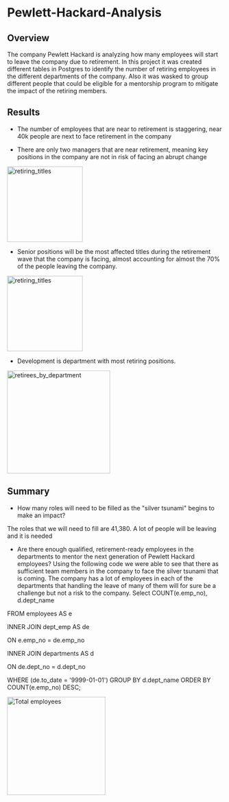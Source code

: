 # Pewlett-Hackard-Analysis

## Overview

The company Pewlett Hackard is analyzing how many employees will start to leave the company due to retirement. In this project it was created different tables in Postgres to identify the number of retiring employees in the different departments of the company. Also it was wasked to group different people that could be eligible for a mentorship program to mitigate the impact of the retiring members.

## Results

* The number of employees that are near to retirement is staggering, near 40k people are next to face retirement in the company

* There are only two managers that are near retirement, meaning key positions in the company are not in risk of facing an abrupt change

<img width="176" alt="retiring_titles" src="https://user-images.githubusercontent.com/104656920/185514213-8f1fdd04-2f36-484f-8bcb-85a7cb9cc448.png">

* Senior positions will be the most affected titles during the retirement wave that the company is facing, almost accounting for almost the 70% of the people leaving the company.  

<img width="176" alt="retiring_titles" src="https://user-images.githubusercontent.com/104656920/185514229-d7106e88-355b-4d3d-8153-2b798bccee5d.png">

* Development is department with most retiring positions.

<img width="240" alt="retirees_by_department" src="https://user-images.githubusercontent.com/104656920/185515649-be4bbcfc-726c-48dd-a4e8-dc779b0cf382.png">

## Summary

  * How many roles will need to be filled as the "silver tsunami" begins to make an impact?
  
  The roles that we will need to fill are 41,380. A lot of people will be leaving and it is needed 
  
  * Are there enough qualified, retirement-ready employees in the departments to mentor the next generation of Pewlett Hackard employees?
  Using the following code we were able to see that there as sufficient team members in the company to face the silver tsunami that is coming. The company has a lot of employees in each of the departments that handling the leave of many of them will for sure be a challenge but not a risk to the company.
Select COUNT(e.emp_no), d.dept_name

FROM employees AS e

INNER JOIN dept_emp AS de

ON e.emp_no = de.emp_no

INNER JOIN departments AS d

ON de.dept_no = d.dept_no

WHERE (de.to_date = '9999-01-01')
GROUP BY d.dept_name
ORDER BY COUNT(e.emp_no) DESC;

<img width="229" alt="Total employees" src="https://user-images.githubusercontent.com/104656920/185522413-45084d51-425e-4080-b1e7-066d7b2b32ef.png">

